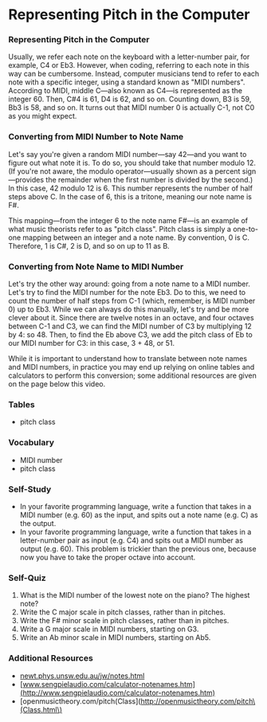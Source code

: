 # Representing Pitch in the Computer

### Representing Pitch in the Computer

Usually, we refer each note on the keyboard with a letter-number pair, for
example, C4 or Eb3.  However, when coding, referring to each note in this way
can be cumbersome.  Instead, computer musicians tend to refer to each note with
a specific integer, using a standard known as "MIDI numbers".  According to
MIDI, middle C—also known as C4—is represented as the integer 60.  Then, C#4 is
61, D4 is 62, and so on.  Counting down, B3 is 59, Bb3 is 58, and so on.  It
turns out that MIDI number 0 is actually C-1, not C0 as you might expect.

### Converting from MIDI Number to Note Name

Let's say you're given a random MIDI number—say 42—and you want to figure out
what note it is.  To do so, you should take that number modulo 12.  (If you're
not aware, the modulo operator—usually shown as a percent sign—provides the
remainder when the first number is divided by the second.) In this case, 42
modulo 12 is 6.  This number represents the number of half steps above C.  In
the case of 6, this is a tritone, meaning our note name is F#.

This mapping—from the integer 6 to the note name F#—is an example of what music
theorists refer to as "pitch class".  Pitch class is simply a one-to-one
mapping between an integer and a note name.  By convention, 0 is C.  Therefore,
1 is C#, 2 is D, and so on up to 11 as B.

### Converting from Note Name to MIDI Number

Let's try the other way around: going from a note name to a MIDI number.  Let's
try to find the MIDI number for the note Eb3.  Do to this, we need to count the
number of half steps from C-1 (which, remember, is MIDI number 0) up to Eb3.
While we can always do this manually, let's try and be more clever about it.
Since there are twelve notes in an octave, and four octaves between C-1 and C3,
we can find the MIDI number of C3 by multiplying 12 by 4: so 48.  Then, to find
the Eb above C3, we add the pitch class of Eb to our MIDI number for C3: in
this case, 3 + 48, or 51.

While it is important to understand how to translate between note names and
MIDI numbers, in practice you may end up relying on online tables and
calculators to perform this conversion; some additional resources are given on
the page below this video.


### Tables

- pitch class


### Vocabulary

- MIDI number
- pitch class


### Self-Study

- In your favorite programming language, write a function that takes in a MIDI
  number (e.g. 60) as the input, and spits out a note name (e.g. C) as the
  output.
- In your favorite programming language, write a function that takes in a
  letter-number pair as input (e.g. C4) and spits out a MIDI number as output
  (e.g. 60).  This problem is trickier than the previous one, because now you
  have to take the proper octave into account.


### Self-Quiz

1. What is the MIDI number of the lowest note on the piano? The highest note?
2. Write the C major scale in pitch classes, rather than in pitches.
3. Write the F# minor scale in pitch classes, rather than in pitches.
4. Write a G major scale in MIDI numbers, starting on G3.
4. Write an Ab minor scale in MIDI numbers, starting on Ab5.


### Additional Resources

- [newt.phys.unsw.edu.au/jw/notes.html](https://newt.phys.unsw.edu.au/jw/notes.html)
- [www.sengpielaudio.com/calculator-notenames.htm](http://www.sengpielaudio.com/calculator-notenames.htm)
- [openmusictheory.com/pitch(Class](http://openmusictheory.com/pitch\(Class.html\)
